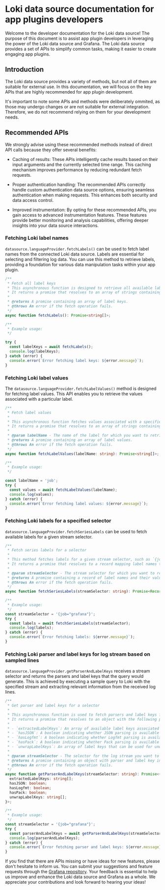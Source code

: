 # Loki data source documentation for app plugins developers

Welcome to the developer documentation for the Loki data source! The purpose of this document is to assist app plugin developers in leveraging the power of the Loki data source and Grafana. The Loki data source provides a set of APIs to simplify common tasks, making it easier to create engaging app plugins.

## Introduction

The Loki data source provides a variety of methods, but not all of them are suitable for external use. In this documentation, we will focus on the key APIs that are highly recommended for app plugin development.

It's important to note some APIs and methods were deliberately ommited, as those may undergo changes or are not suitable for external integration. Therefore, we do not recommend relying on them for your development needs.

## Recommended APIs

We strongly advise using these recommended methods instead of direct API calls because they offer several benefits:

- Caching of results: These APIs intelligently cache results based on their input arguments and the currently selected time range. This caching mechanism improves performance by reducing redundant fetch requests.

- Proper authentication handling: The recommended APIs correctly handle custom authentication data source options, ensuring seamless authentication when making requests. This enhances both security and data access control.

- Improved instrumentation: By opting for these recommended APIs, you gain access to advanced instrumentation features. These features provide better monitoring and analysis capabilities, offering deeper insights into your data source interactions.

### Fetching Loki label names

`datasource.languageProvider.fetchLabels()` can be used to fetch label names from the connected Loki data source. Labels are essential for selecting and filtering log data. You can use this method to retrieve labels, providing a foundation for various data manipulation tasks within your app plugin.

```ts
/**
 * Fetch all label keys
 * This asynchronous function is designed to retrieve all available label keys from the data source.
 * It returns a promise that resolves to an array of strings containing the label keys.
 *
 * @returns A promise containing an array of label keys.
 * @throws An error if the fetch operation fails.
 */
async function fetchLabels(): Promise<string[]>;

/**
 * Example usage:
 */

try {
  const labelKeys = await fetchLabels();
  console.log(labelKeys);
} catch (error) {
  console.error(`Error fetching label keys: ${error.message}`);
}
```

### Fetching Loki label values

The `datasource.languageProvider.fetchLabelValues()` method is designed for fetching label values. This API enables you to retrieve the values associated with a particular label.

```ts
/**
 * Fetch label values
 *
 * This asynchronous function fetches values associated with a specified label name.
 * It returns a promise that resolves to an array of strings containing the label values.
 *
 * @param labelName - The name of the label for which you want to retrieve values.
 * @returns A promise containing an array of label values.
 * @throws An error if the fetch operation fails.
 */
async function fetchLabelValues(labelName: string): Promise<string[]>;

/**
 * Example usage:
 */

const labelName = 'job';
try {
  const values = await fetchLabelValues(labelName);
  console.log(values);
} catch (error) {
  console.error(`Error fetching label values: ${error.message}`);
}
```

### Fetching Loki labels for a specified selector

`datasource.languageProvider.fetchSeriesLabels` can be used to fetch available labels for a given stream selector.

```ts
/**
 * Fetch series labels for a selector
 *
 * This method fetches labels for a given stream selector, such as `{job="grafana"}`.
 * It returns a promise that resolves to a record mapping label names to their corresponding values.
 *
 * @param streamSelector - The stream selector for which you want to retrieve labels.
 * @returns A promise containing a record of label names and their values.
 * @throws An error if the fetch operation fails.
 */
async function fetchSeriesLabels(streamSelector: string): Promise<Record<string, string[]>>;

/**
 * Example usage:
 */
const streamSelector = '{job="grafana"}';
try {
  const labels = await fetchSeriesLabels(streamSelector);
  console.log(labels);
} catch (error) {
  console.error(`Error fetching labels: ${error.message}`);
}
```

### Fetching Loki parser and label keys for log stream based on sampled lines

`datasource.languageProvider.getParserAndLabelKeys` receives a stream selector and returns the parsers and label keys that the query would generate. This is achieved by executing a sample query to Loki with the specified stream and extracting relevant information from the received log lines.

```ts
/**
 * Get parser and label keys for a selector
 *
 * This asynchronous function is used to fetch parsers and label keys for a selected log stream based on sampled lines.
 * It returns a promise that resolves to an object with the following properties:
 *
 * - `extractedLabelKeys`: An array of available label keys associated with the log stream.
 * - `hasJSON`: A boolean indicating whether JSON parsing is available for the stream.
 * - `hasLogfmt`: A boolean indicating whether Logfmt parsing is available for the stream.
 * - `hasPack`: A boolean indicating whether Pack parsing is available for the stream.
 * - `unwrapLabelKeys`: An array of label keys that can be used for unwrapping log data.
 *
 * @param streamSelector - The selector for the log stream you want to analyze.
 * @returns A promise containing an object with parser and label key information.
 * @throws An error if the fetch operation fails.
 */
async function getParserAndLabelKeys(streamSelector: string): Promise<{
  extractedLabelKeys: string[];
  hasJSON: boolean;
  hasLogfmt: boolean;
  hasPack: boolean;
  unwrapLabelKeys: string[];
}>;

/**
 * Example usage:
 */
const streamSelector = '{job="grafana"}';
try {
  const parserAndLabelKeys = await getParserAndLabelKeys(streamSelector);
  console.log(parserAndLabelKeys);
} catch (error) {
  console.error(`Error fetching parser and label keys: ${error.message}`);
}
```

If you find that there are APIs missing or have ideas for new features, please don't hesitate to inform us. You can submit your suggestions and feature requests through the [Grafana repository](https://github.com/grafana/grafana/issues/new?assignees=&labels=type%2Ffeature-request&projects=&template=1-feature_requests.md). Your feedback is essential to help us improve and enhance the Loki data source and Grafana as a whole. We appreciate your contributions and look forward to hearing your ideas!

